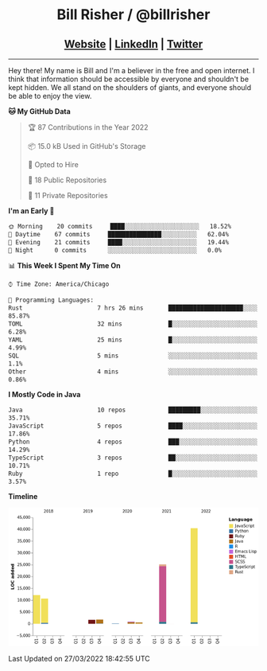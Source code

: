 
<h1 align="center">
    Bill Risher / @billrisher <br />
</h1>
<h2 align="center">
    <a href="https://billrisher.com">Website</a> | <a href="https://linkedin.com/in/william-risher">LinkedIn</a> | <a href="https://twitter.com/billrisher_">Twitter</a> 
 </h2>

---

Hey there! My name is Bill and I'm a believer in the free and open internet. 
I think that information should be accessible by everyone and shouldn't be kept hidden. 
We all stand on the shoulders of giants, and everyone should be able to enjoy the view.

<!--START_SECTION:waka-->
**🐱 My GitHub Data** 

> 🏆 87 Contributions in the Year 2022
 > 
> 📦 15.0 kB Used in GitHub's Storage 
 > 
> 💼 Opted to Hire
 > 
> 📜 18 Public Repositories 
 > 
> 🔑 11 Private Repositories  
 > 
**I'm an Early 🐤** 

```text
🌞 Morning    20 commits     ████░░░░░░░░░░░░░░░░░░░░░   18.52% 
🌆 Daytime    67 commits     ███████████████░░░░░░░░░░   62.04% 
🌃 Evening    21 commits     ████░░░░░░░░░░░░░░░░░░░░░   19.44% 
🌙 Night      0 commits      ░░░░░░░░░░░░░░░░░░░░░░░░░   0.0%

```


📊 **This Week I Spent My Time On** 

```text
⌚︎ Time Zone: America/Chicago

💬 Programming Languages: 
Rust                     7 hrs 26 mins       █████████████████████░░░░   85.87% 
TOML                     32 mins             █░░░░░░░░░░░░░░░░░░░░░░░░   6.28% 
YAML                     25 mins             █░░░░░░░░░░░░░░░░░░░░░░░░   4.99% 
SQL                      5 mins              ░░░░░░░░░░░░░░░░░░░░░░░░░   1.1% 
Other                    4 mins              ░░░░░░░░░░░░░░░░░░░░░░░░░   0.86%

```

**I Mostly Code in Java** 

```text
Java                     10 repos            █████████░░░░░░░░░░░░░░░░   35.71% 
JavaScript               5 repos             ████░░░░░░░░░░░░░░░░░░░░░   17.86% 
Python                   4 repos             ███░░░░░░░░░░░░░░░░░░░░░░   14.29% 
TypeScript               3 repos             ██░░░░░░░░░░░░░░░░░░░░░░░   10.71% 
Ruby                     1 repo              █░░░░░░░░░░░░░░░░░░░░░░░░   3.57%

```


**Timeline**

![Chart not found](https://raw.githubusercontent.com/billrisher/billrisher/main/charts/bar_graph.png) 


 Last Updated on 27/03/2022 18:42:55 UTC
<!--END_SECTION:waka-->
